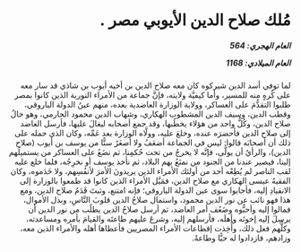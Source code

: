 <h1 dir="rtl">مُلك صلاح الدين الأيوبي مصر .</h1>

<h5 dir="rtl">العام الهجري:  564

العام الميلادي: 1168

</h5>

<p dir="rtl">لما توفي أسد الدين شيركوه كان معه صلاح الدين بن أخيه أيوب بن شاذي قد سار معه على كُرهٍ منه للمسير، وأما كيفيَّة ولايته، فإنَّ جماعة من الأمراء النورية الذين كانوا بمصر طلبوا التقدُّمَ على العساكر، وولاية الوزارة العاضدية بعده، منهم عينُ الدولة الياروقي، وقطب الدين، وسيف الدين المشطوب الهكاري، وشهاب الدين محمود الحارمي، وهو خالُ صلاح الدين، وكُلُّ واحد من هؤلاء يخطُبها، وقد جمع أصحابه ليغالَ عليها، فأرسل العاضد إلى صلاح الدين فأحضرَه عنده، وخلعَ عليه، وولَّاه الوزارة بعد عَمِّه، وكان الذي حمله على ذلك أن أصحابَه قالوا: ليس في الجماعة أضعَفُ ولا أصغَرُ سنًّا من يوسف بن أيوب (صلاح الدين)، والرأيُ أن يولَّى، فإنَّه لا يخرجُ من تحت حُكمِنا، ثم نضَعُ على العساكر من يستميلُهم إلينا، فيصير عندنا من الجنود من نمنَعُ بهم البلاد، ثم نأخذ يوسف أو نخرِجُه، فلما خلع عليه لقب الناصر لم يُطِعْه أحد من أولئك الأمراء الذين يريدونَ الأمرَ لأنفُسِهم، ولا خَدَموه، وكان الفقيهُ عيسى الهكاري مع صلاح الدين، فمَيَّل الأمراء الذين كانوا قد طمعوا بالوزارة إلى الانقيادِ إليه، فأجابوا سوى عين الدولة الياروقي؛ فإنه امتنع، وثبتَ قَدَمُ صلاح الدين، ومع هذا فهو نائب عن نور الدين محمود، واستمال صلاحُ الدين قلوبَ النَّاسِ، وبذل الأموال، فمالوا إليه وأحبُّوه وضَعُف أمر العاضد، ثم أرسل صلاحُ الدين يطلُب من نور الدين أن يرسِلَ إليه إخوتَه وأهلَه، فأرسلهم إليه، وشرعَ عليهم طاعتَه والقيامَ بأمره ومساعدته، وكلُّهم فعل ذلك، وأُخِذت إقطاعات الأمراء المصريين فأعطاها أهله والأمراء الذين معه، وزادهم، فازدادوا له حبًّا وطاعةً.</p></br>
